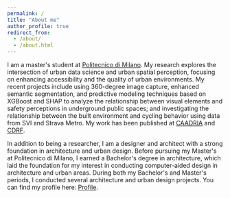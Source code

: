```yaml
---
permalink: /
title: "About me"
author_profile: true
redirect_from: 
  - /about/
  - /about.html
---
```



I am a master's student at [Politecnico di Milano](https://www.polimi.it/en/). My research explores the intersection of urban data science and urban spatial perception, focusing on enhancing accessibility and the quality of urban environments. My recent projects include using 360-degree image capture, enhanced semantic segmentation, and predictive modeling techniques based on XGBoost and SHAP to analyze the relationship between visual elements and safety perceptions in underground public spaces; and investigating the relationship between the built environment and cycling behavior using data from SVI and Strava Metro. My work has been published at [CAADRIA](https://caadria2024.org/wp-content/uploads/2024/04/272-EXPLORING-VISUAL-FACTORS-INFLUENCING-WOMEN_S-PERCEIVED-INSECURITY-IN-METRO-STATIONS-AND-ADJACENT-BUILT-ENVIRONMENTS.pdf) and [CDRF](http://jiaxin0628.github.io/files/Investigating%20associations%20between%20built%20environments%20and%20cycling%20behaviour%20using%20street%20view%20imagery%20and%20Strava%20Metro%20data%20A%20case%20study%20in%20City%20of%20Sydney%2C%20Australia.pdf).

In addition to being a researcher, I am a designer and architect with a strong foundation in architecture and urban design. Before pursuing my Master's at Politecnico di Milano, I earned a Bachelor's degree in architecture, which laid the foundation for my interest in conducting computer-aided design in architecture and urban areas. During both my Bachelor's and Master's periods, I conducted several architecture and urban design projects. You can find my profile here: [Profile](https://www.dropbox.com/scl/fi/btrx6kihy2t2zwjcng2zn/Profile.pdf?rlkey=uwjfp7ksq6kjjt2pxbwlhtgxc&st=t68qqeam&dl=0).
